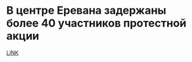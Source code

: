 # В центре Еревана задержаны более 40 участников протестной акции



[LINK](https://varlamov.ru/1663314.html)